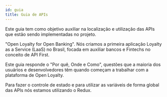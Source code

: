 ```yaml
---
id: guia
title: Guia de APIs
---
```


Este guia tem como objetivo auxiliar na localização e utilização das APIs que estão sendo implementadas no projeto.

"Open Loyalty for Open Banking". Nós criamos a primeira aplicação Loyalty as a Service (LaaS) no Brasil, focada em auxiliar bancos e Fintechs no conceito de API First.

Este guia responde o "Por quê, Onde e Como", questões que a maioria dos usuários e desenvolvedores têm quando começam a trabalhar com a plataforma de Open Loyalty. 

Para fazer o controle de estado e para utilizar as variáveis de forma global das APIs nós estamos utilizando o Redux. 
